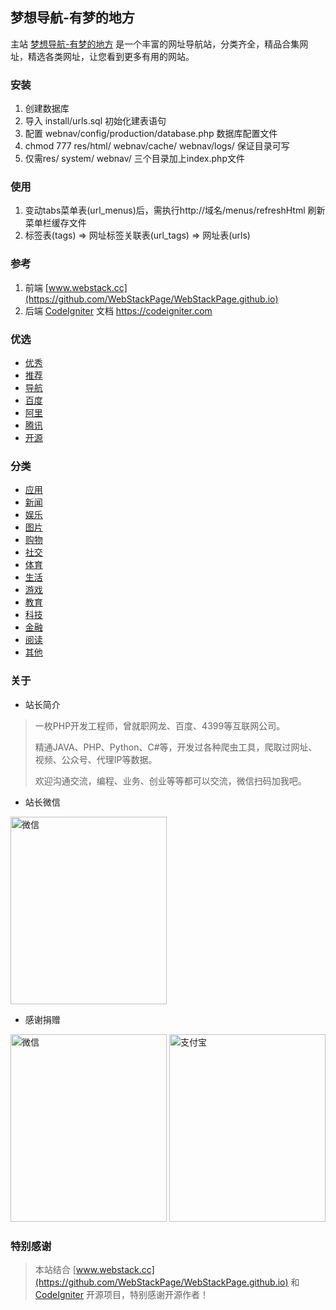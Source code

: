 ## 梦想导航-有梦的地方

主站 [梦想导航-有梦的地方](https://nav.dreamthere.com) 是一个丰富的网址导航站，分类齐全，精品合集网址，精选各类网址，让您看到更多有用的网站。

### 安装

1.  创建数据库
2.  导入 install/urls.sql 初始化建表语句
3.  配置 webnav/config/production/database.php 数据库配置文件
4.  chmod 777 res/html/ webnav/cache/ webnav/logs/ 保证目录可写
5.  仅需res/ system/ webnav/ 三个目录加上index.php文件

### 使用

1.  变动tabs菜单表(url_menus)后，需执行http://域名/menus/refreshHtml 刷新菜单栏缓存文件
2.  标签表(tags) => 网址标签关联表(url_tags) => 网址表(urls)

### 参考

1.  前端 [www.webstack.cc](https://github.com/WebStackPage/WebStackPage.github.io)
2.  后端 [CodeIgniter](https://github.com/bcit-ci/CodeIgniter) 文档 https://codeigniter.com

### 优选

<ul>
    <li>
        <a href="https://nav.dreamthere.com/index?t=99">
            优秀
        </a>
    </li>
    <li>
        <a href="https://nav.dreamthere.com/index?t=1">
            推荐
        </a>
    </li>
    <li>
        <a href="https://nav.dreamthere.com/index?t=2">
            导航
        </a>
    </li>
    <li>
        <a href="https://nav.dreamthere.com/index?key=百度">
            百度
        </a>
    </li>
    <li>
        <a href="https://nav.dreamthere.com/index?key=阿里">
            阿里
        </a>
    </li>
    <li>
        <a href="https://nav.dreamthere.com/index?key=腾讯">
            腾讯
        </a>
    </li>
    <li>
        <a href="https://nav.dreamthere.com/index?t=17">
            开源
        </a>
    </li>
</ul>

### 分类
<ul><li>
    <a href="https://nav.dreamthere.com/index?t=3">
        应用
    </a>
</li><li>
    <a href="https://nav.dreamthere.com/index?t=4">
        新闻
    </a>
</li><li>
    <a href="https://nav.dreamthere.com/index?t=5">
        娱乐
    </a>
</li><li>
    <a href="https://nav.dreamthere.com/index?t=6">
        图片
    </a>
</li><li>
    <a href="https://nav.dreamthere.com/index?t=7">
        购物
    </a>
</li><li>
    <a href="https://nav.dreamthere.com/index?t=8">
        社交
    </a>
</li><li>
    <a href="https://nav.dreamthere.com/index?t=9">
        体育
    </a>
</li><li>
    <a href="https://nav.dreamthere.com/index?t=10">
        生活
    </a>
</li><li>
    <a href="https://nav.dreamthere.com/index?t=11">
        游戏
    </a>
</li><li>
    <a href="https://nav.dreamthere.com/index?t=12">
        教育
    </a>
</li><li>
    <a href="https://nav.dreamthere.com/index?t=13">
        科技
    </a>
</li><li>
    <a href="https://nav.dreamthere.com/index?t=14">
        金融
    </a>
</li><li>
    <a href="https://nav.dreamthere.com/index?t=15">
        阅读
    </a>
</li><li>
    <a href="https://nav.dreamthere.com/index?t=16">
        其他
    </a>
</li></ul>

### 关于

- 站长简介

> <p>一枚PHP开发工程师，曾就职网龙、百度、4399等互联网公司。</p>
> <p>精通JAVA、PHP、Python、C#等，开发过各种爬虫工具，爬取过网址、视频、公众号、代理IP等数据。</p>
> <p>欢迎沟通交流，编程、业务、创业等等都可以交流，微信扫码加我吧。</p>

- 站长微信

<img src="http://17gif.cn/images/mine-wechat.jpg" alt="微信" width="250" height="300">

- 感谢捐赠

<img src="http://17gif.cn/images/wechat-collect.jpg" alt="微信" width="250" height="300">
<img src="http://17gif.cn/images/ali-collect.jpg" alt="支付宝" width="250" height="300">

### 特别感谢

> 本站结合 [www.webstack.cc](https://github.com/WebStackPage/WebStackPage.github.io) 和 [CodeIgniter](https://github.com/bcit-ci/CodeIgniter) 开源项目，特别感谢开源作者！
